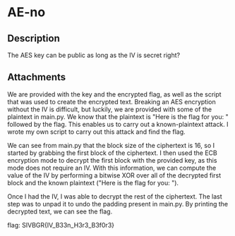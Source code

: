 # AE-no

## Description

The AES key can be public as long as the IV is secret right?

## Attachments



We are provided with the key and the encrypted flag, as well as the script that was used to create
the encrypted text. Breaking an AES encryption without the IV is difficult, but luckily, we are
provided with some of the plaintext in main.py. We know that the plaintext is "Here is the
flag for you: " followed by the flag. This enables us to carry out a known-plaintext attack. I wrote
my own script to carry out this attack and find the flag.

We can see from main.py that the block size of the ciphertext is 16, so I started by grabbing
the first block of the ciphertext. I then used the ECB encryption mode to decrypt the first block
with the provided key, as this mode does not require an IV. With this information, we can compute
the value of the IV by performing a bitwise XOR over all of the decrypted first block and the known
plaintext ("Here is the flag for you: ").

Once I had the IV, I was able to decrypt the rest of the ciphertext. The last step was to unpad it
to undo the padding present in main.py. By printing the decrypted text, we can see the flag.

flag: SIVBGR{IV_B33n_H3r3_B3f0r3}
